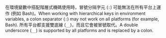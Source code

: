<span data-ttu-id="e7f62-101">在環境變數中搭配階層式機碼使用時，冒號分隔字元 (`:`) 可能無法在所有平台上運作 (例如 Bash)。</span><span class="sxs-lookup"><span data-stu-id="e7f62-101">When working with hierarchical keys in environment variables, a colon separator (`:`) may not work on all platforms (for example, Bash).</span></span> <span data-ttu-id="e7f62-102">所有平台都支援雙底線 (`__`)，而且它會被冒號取代。</span><span class="sxs-lookup"><span data-stu-id="e7f62-102">A double underscore (`__`) is supported by all platforms and is replaced by a colon.</span></span>